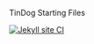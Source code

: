 TinDog Starting Files

[![Jekyll site CI](https://github.com/minhnc912/TinDog/actions/workflows/jekyll-docker.yml/badge.svg)](https://github.com/minhnc912/TinDog/actions/workflows/jekyll-docker.yml)
